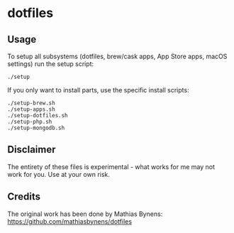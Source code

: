 # dotfiles

## Usage

To setup all subsystems (dotfiles, brew/cask apps, App Store apps, macOS settings) run the setup script:
```
./setup
```

If you only want to install parts, use the specific install scripts:
```
./setup-brew.sh
./setup-apps.sh
./setup-dotfiles.sh
./setup-php.sh
./setup-mongodb.sh
```

## Disclaimer

The entirety of these files is experimental - what works for me may not work for you. Use at your own risk.

## Credits

The original work has been done by Mathias Bynens: https://github.com/mathiasbynens/dotfiles
